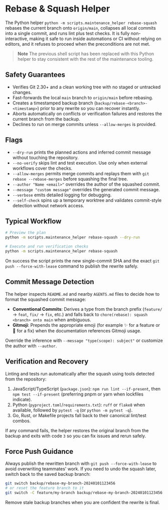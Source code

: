 # Rebase & Squash Helper

The Python helper `python -m scripts.maintenance_helper rebase-squash` rebases
the current branch onto `origin/main`, collapses all local commits into a single
commit, and runs lint plus test checks. It is fully non-interactive, making it
safe to run inside automations or CI without relying on editors, and it refuses
to proceed when the preconditions are not met.

> **Note**
> The previous shell script has been replaced with this Python helper to stay
> consistent with the rest of the maintenance tooling.

## Safety Guarantees

- Verifies Git 2.30+ and a clean working tree with no staged or untracked
  changes.
- Fast-forwards the local `main` branch to `origin/main` before rebasing.
- Creates a timestamped backup branch (`backup/rebase-<branch>-<timestamp>`)
  prior to any rewrite so you can recover instantly.
- Aborts automatically on conflicts or verification failures and restores the
  current branch from the backup.
- Declines to run on merge commits unless `--allow-merges` is provided.

## Flags

- `--dry-run` prints the planned actions and inferred commit message without
  touching the repository.
- `--no-verify` skips lint and test execution. Use only when external workflows
  cover the checks.
- `--allow-merges` permits merge commits and replays them with
  `git rebase --rebase-merges` before squashing the final tree.
- `--author "Name <email>"` overrides the author of the squashed commit.
- `--message "custom message"` overrides the generated commit message.
- `--verbose` emits detailed logging for debugging.
- `--self-check` spins up a temporary worktree and validates commit-style
  detection without network access.

## Typical Workflow

```bash
# Preview the plan
python -m scripts.maintenance_helper rebase-squash --dry-run

# Execute and run verification checks
python -m scripts.maintenance_helper rebase-squash
```

On success the script prints the new single-commit SHA and the exact
`git push --force-with-lease` command to publish the rewrite safely.

## Commit Message Detection

The helper inspects `README.md` and nearby `AGENTS.md` files to decide how to
format the squashed commit message:

- **Conventional Commits**: Derives a type from the branch prefix
  (`feature/` -> `feat`, `fix/` -> `fix`, etc.) and falls back to
  `chore(rebase): squash <branch> onto main` when ambiguous.
- **Gitmoji**: Prepends the appropriate emoji (for example ✨ for a feature or 🐛
  for a fix) when the documentation references Gitmoji usage.

Override the inference with `--message "type(scope): subject"` or customize the
author with `--author`.

## Verification and Recovery

Linting and tests run automatically after the squash using tools detected from
the repository:

1. JavaScript/TypeScript (`package.json`): `npm run lint --if-present`, then
   `npm test --if-present` (preferring pnpm or yarn when lockfiles indicate).
2. Python (`pyproject.toml`/`requirements.txt`): `ruff` or `flake8` when
   available, followed by `pytest -q` (or `python -m pytest -q`).
3. Go, Rust, or Makefile projects fall back to their canonical lint/test combos.

If any command fails, the helper restores the original branch from the backup
and exits with code `3` so you can fix issues and rerun safely.

## Force Push Guidance

Always publish the rewritten branch with `git push --force-with-lease` to avoid
overwriting teammates' work. If you need to undo the squash later, switch back
to the saved backup branch:

```bash
git switch backup/rebase-my-branch-20240101123456
# or reset the feature branch to it
git switch -C feature/my-branch backup/rebase-my-branch-20240101123456
```

Remove stale backup branches when you are confident the rewrite is final.
